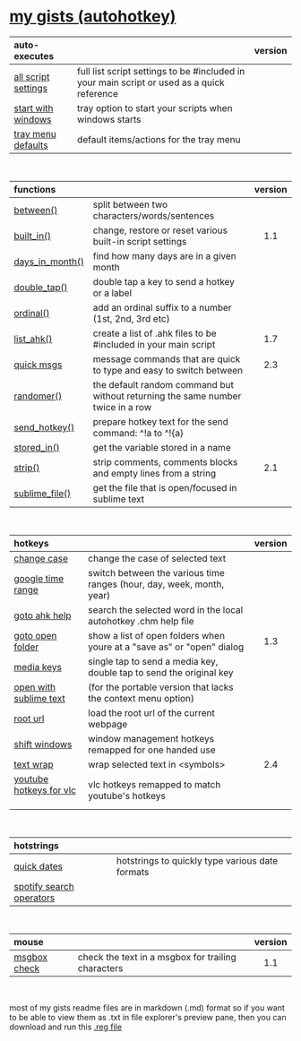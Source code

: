 # [my gists (autohotkey)](https://gist.github.com/davebrny/c500eeccbda8ecf8e983a7a4ad3dff7f)

| auto-executes | &nbsp; | version |  
|:--------------|:-------|:-------:|  
| [all script settings](https://gist.github.com/davebrny/e1102636e46db1293831aea63cabe485) | full list script settings to be #included in your main script or used as a quick reference |  |  
| [start with windows](https://gist.github.com/davebrny/bb958c31da5359263e1ba33cf7fe7fd5) | tray option to start your scripts when windows starts |  |  
| [tray menu defaults](https://gist.github.com/davebrny/63d8120c9f31c0505cfed1cfa9a6e68e) | default items/actions for the tray menu  

&nbsp;



| functions | &nbsp; | version |  
|:----------|:-------|:-------:|  
| [between()](https://gist.github.com/davebrny/a440ce36d11364d2f7cfc6d89d2f3f63) | split between two characters/words/sentences  |  |  
| [built_in()](https://gist.github.com/davebrny/02167ebb09cedfb922f875917c23b26b) | change, restore or reset various built-in script settings  | 1.1 |  
| [days_in_month()](https://gist.github.com/davebrny/d8a361412985c494e5b3a5a2954dde5c) | find how many days are in a given month    |  |  
| [double_tap()](https://gist.github.com/davebrny/383ab4158e4220f5658223475ad57719) | double tap a key to send a hotkey or a label  |  |  
| [ordinal()](https://gist.github.com/davebrny/a51dcb71f2ef652464bc863ea64aa5cc) | add an ordinal suffix to a number (1st, 2nd, 3rd etc)  
| [list_ahk()](https://gist.github.com/davebrny/55de3ab40499e33e40324ac6a96b70c0) | create a list of .ahk files to be #included in your main script  | 1.7 |  
| [quick msgs](https://gist.github.com/davebrny/c8fc4dd7af299afe5ec8883faa28784a) | message commands that are quick to type and easy to switch between  | 2.3 |  
| [randomer()](https://gist.github.com/davebrny/564328c8cfd9f85987ed9d4d0578d423) | the default random command but without returning the same number twice in a row  
| [send_hotkey()](https://gist.github.com/davebrny/ce25602584c77a50959334ce8ec2e989) | prepare hotkey text for the send command: ^!a to ^!{a}  
| [stored_in()](https://gist.github.com/davebrny/1c9083935a67ad58af04a12b78c91453) | get the variable stored in a name    
| [strip()](https://gist.github.com/davebrny/13b4ab574fd125d732749b406c4351d5) | strip comments, comments blocks and empty lines from a string  | 2.1 |  
| [sublime_file()](https://gist.github.com/davebrny/51fe9b24b17db5960700a3f1947b8c82) &nbsp; | get the file that is open/focused in sublime text  

&nbsp;



| hotkeys   | &nbsp; | version |  
|:----------|:-------|:-------:|  
| [change case](https://gist.github.com/davebrny/7712575122bbed789416ca4800391621) |  change the case of selected text  
| [google time range](https://gist.github.com/davebrny/101683d4b0277c9d4dd0b13ba82a4bba) | switch between the various time ranges (hour, day, week, month, year)    
| [goto ahk help](https://gist.github.com/davebrny/3ac1f359d3d033cfe3e072446cb3c401) | search the selected word in the local autohotkey .chm help file  
| [goto open folder](https://gist.github.com/davebrny/4438ca257eb3954a08da5dea181085b0) | show a list of open folders when youre at a "save as" or "open" dialog | 1.3 |  
| [media keys](https://gist.github.com/davebrny/0fec50393cb06a4f51a13ec7d1b77b28) | single tap to send a media key, double tap to send the original key  
| [open with sublime text](https://gist.github.com/davebrny/28bae35c10b67df67b993e7c30cfdc71) | (for the portable version that lacks the context menu option)  
| [root url](https://gist.github.com/davebrny/964e124eb1655675a657755215a77906) | load the root url of the current webpage  
| [shift windows](https://gist.github.com/davebrny/e617d196502fa4d4fc4806edaef1a50a) | window management hotkeys remapped for one handed use  
| [text wrap](https://gist.github.com/davebrny/088c48d6678617876b34f53571e92ee6) | wrap selected text in \<symbols\> | 2.4 |  
| [youtube hotkeys for vlc](https://gist.github.com/davebrny/f6da569e2360d6bfd896eb7d50c70f66) &nbsp; | vlc hotkeys remapped to match youtube's hotkeys  


&nbsp;



| hotstrings | &nbsp; |  
|:-----------|:-------|  
| [quick dates](https://gist.github.com/davebrny/5155f65b53e50f4ddf615cd464c092a9) | hotstrings to quickly type various date formats  
| [spotify search operators](https://gist.github.com/davebrny/21b9f8147c82e66c913226ec6a8bc229) |  

&nbsp;



| mouse      | &nbsp; | version |  
|:-----------|:-------|:-------:|  
| [msgbox check](https://gist.github.com/davebrny/ab814d0427a67237008dd7888cc464bd) | check the text in a msgbox for trailing characters  | 1.1 |  

&nbsp;



most of my gists readme files are in markdown (.md) format so if you want to be able to view them as .txt in file explorer's preview pane, then you can download and run this [.reg file](https://gist.github.com/davebrny/97ecb29ac5808799e9cb233be24a2c88#file-md-file-explorer-preview-reg)